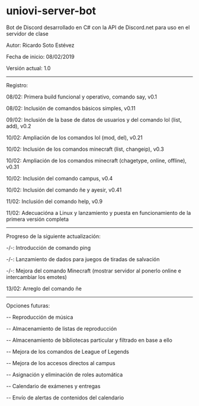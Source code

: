 # uniovi-server-bot
Bot de Discord desarrollado en C# con la API de Discord.net para uso en el servidor de clase

Autor: Ricardo Soto Estévez

Fecha de inicio: 08/02/2019

Versión actual: 1.0

----------------------------------------------------------------------------------------------

Registro:

08/02: Primera build funcional y operativo, comando say, v0.1

08/02: Inclusión de comandos básicos simples, v0.11

09/02: Inclusión de la base de datos de usuarios y del comando lol (list, add), v0.2

10/02: Ampliación de los comandos lol (mod, del), v0.21

10/02: Inclusión de los comandos minecraft (list, changeip), v0.3

10/02: Ampliación de los comandos minecraft (chagetype, online, offline), v0.31

10/02: Inclusión del comando campus, v0.4

10/02: Inclusión del comando ñe y ayesir, v0.41

11/02: Inclusión del comando help, v0.9

11/02: Adecuacióna a Linux y lanzamiento y puesta en funcionamiento de la primera versión completa

----------------------------------------------------------------------------------------------

Progreso de la siguiente actualización:

-/-: Introducción de comando ping

-/-: Lanzamiento de dados para juegos de tiradas de salvación

-/-: Mejora del comando Minecraft (mostrar servidor al ponerlo online e intercambiar los emotes)

13/02: Arreglo del comando ñe

----------------------------------------------------------------------------------------------

Opciones futuras:

-- Reproducción de música

-- Almacenamiento de listas de reproducción

-- Almacenamiento de bibliotecas particular y filtrado en base a ello

-- Mejora de los comandos de League of Legends

-- Mejora de los accesos directos al campus

-- Asignación y eliminación de roles automática

-- Calendario de exámenes y entregas

-- Envío de alertas de contenidos del calendario
